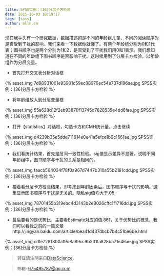 ```yaml
---
title: SPSS实例：[36]分层卡方检验
date: 2015-10-03 18:19:17
tags: [spss]
author: mlln.cn
---
```

现在我手头有一个研究数据，数据描述的是不同的年龄组儿童、不同的阅读顺序对是否受到干扰的影响。我们来看一下数据你就懂了。有两个年龄组分别为0和1代表；图书顺序也是两个分别为1和2，是否受到了干扰我们用0和1表示。我们想知道在不同的年龄组下图书顺序是否影响干扰。这时候用到了分层卡方检验，以年龄组作为分层变量。

- 首先打开交叉表分析对话框

{% asset_img 7d98931001e93901c59ec08979ec54e737d196ae.jpg SPSS实例：[36]分层卡方检验 %}

- 将年龄组放入到分层变量框

{% asset_img 55a628d12f2eb93870f13745d7628535e4dd6fae.jpg SPSS实例：[36]分层卡方检验 %}

- 打开【statistics】对话框，勾选卡方和CMH统计量，点击继续

{% asset_img d4239b35e5dde711614e0e41a5efce1b9c1661ae.jpg SPSS实例：[36]分层卡方检验 %}

- 我们看统计结果，首先是层间一致性检验。sig值显示差异不显著，说明不同年龄组中，图书顺序与干扰的关系是相同的。

{% asset_img faacb564034f78f0a967d7447b310a55b2191cdd.jpg SPSS实例：[36]分层卡方检验 %}

- 接着看分层卡方检验结果，即考虑到年龄因素后，图书顺序与干扰的影响。这里显示图书顺序与干扰是无关的。隐私sig值均大于.05

{% asset_img 78701455b319ebc4d3143b2e8026cffc1f1716dd.jpg SPSS实例：[36]分层卡方检验 %}

- 最后要看的是优势比，主要看Estimate对应的值.861，关于优势比的概念，我们可以看我之前的一篇文章http://jingyan.baidu.com/article/bea41d437dbcb7b4c51be6be.html

{% asset_img cdfe7281800a19d8a89cc9b231fa828ba71e46ae.jpg SPSS实例：[36]分层卡方检验 %}

> 转载请注明来自[DataScience](http://mlln.cn).

> 邮箱: 675495787@qq.com 
